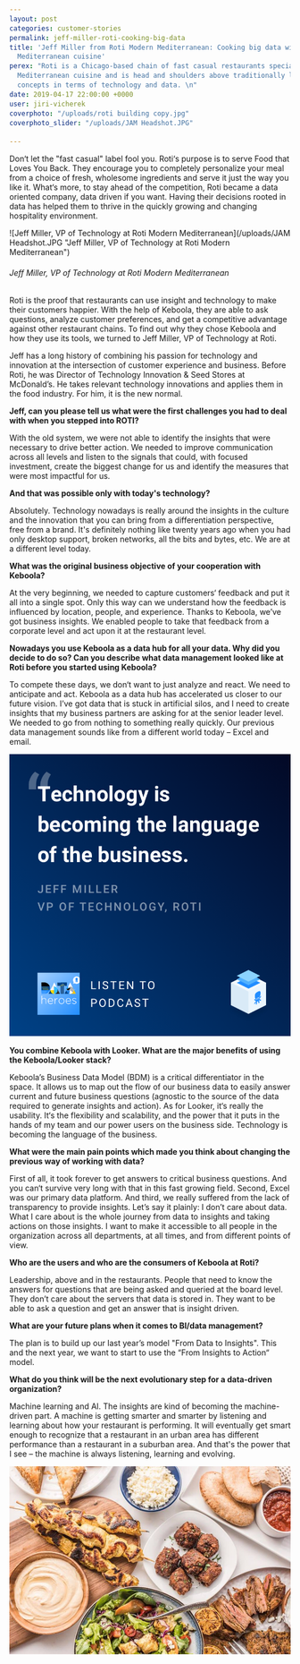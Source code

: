 ```yaml
---
layout: post
categories: customer-stories
permalink: jeff-miller-roti-cooking-big-data
title: 'Jeff Miller from Roti Modern Mediterranean: Cooking big data with love for
  Mediterranean cuisine'
perex: "Roti is a Chicago-based chain of fast casual restaurants specializing in the
  Mediterranean cuisine and is head and shoulders above traditionally led restaurant
  concepts in terms of technology and data. \n"
date: 2019-04-17 22:00:00 +0000
user: jiri-vicherek
coverphoto: "/uploads/roti building copy.jpg"
coverphoto_slider: "/uploads/JAM Headshot.JPG"

---
```

Don‘t let the "fast casual" label fool you. Roti‘s purpose is to serve Food that Loves You Back. They encourage you to completely personalize your meal from a choice of fresh, wholesome ingredients and serve it just the way you like it. What‘s more, to stay ahead of the competition, Roti became a data oriented company, data driven if you want. Having their decisions rooted in data has helped them to thrive in the quickly growing and changing hospitality environment.

![Jeff Miller, VP of Technology at Roti Modern Mediterranean](/uploads/JAM Headshot.JPG "Jeff Miller, VP of Technology at Roti Modern Mediterranean")

###### _Jeff Miller, VP of Technology at Roti Modern Mediterranean_

Roti is the proof that restaurants can use insight and technology to make their customers happier. With the help of Keboola, they are able to ask questions, analyze customer preferences, and get a competitive advantage against other restaurant chains. To find out why they chose Keboola and how they use its tools, we turned to Jeff Miller, VP of Technology at Roti.

Jeff has a long history of combining his passion for technology and innovation at the intersection of customer experience and business. Before Roti, he was Director of Technology Innovation & Seed Stores at McDonald’s. He takes relevant technology innovations and applies them in the food industry. For him, it is the new normal.

**Jeff, can you please tell us what were the first challenges you had to deal with when you stepped into ROTI?**

With the old system, we were not able to identify the insights that were necessary to drive better action. We needed to improve communication across all levels and listen to the signals that could, with focused investment, create the biggest change for us and identify the measures that were most impactful for us.

**And that was possible only with today's technology?**

Absolutely. Technology nowadays is really around the insights in the culture and the innovation that you can bring from a differentiation perspective, free from a brand. It's definitely nothing like twenty years ago when you had only desktop support, broken networks, all the bits and bytes, etc. We are at a different level today.

**What was the original business objective of your cooperation with Keboola?**

At the very beginning, we needed to capture customers‘ feedback and put it all into a single spot. Only this way can we understand how the feedback is influenced by location, people, and experience. Thanks to Keboola, we’ve got business insights. We enabled people to take that feedback from a corporate level and act upon it at the restaurant level.

**Nowadays you use Keboola as a data hub for all your data. Why did you decide to do so? Can you describe what data management looked like at Roti before you started using Keboola?**

To compete these days, we don‘t want to just analyze and react. We need to anticipate and act. Keboola as a data hub has accelerated us closer to our future vision. I’ve got data that is stuck in artificial silos, and I need to create insights that my business partners are asking for at the senior leader level. We needed to go from nothing to something really quickly. Our previous data management sounds like from a different world today – Excel and email.

[![](/uploads/podcast_quote_2-1.png)](https://open.spotify.com/episode/6YtZn7SoSzVCd3GJXmQCRV "DataHeroes: Jeff Miller (Roti) - Using Technology For Connecting With Customers And Running Great Restaurants")

**You combine Keboola with Looker. What are the major benefits of using the Keboola/Looker stack?**

Keboola’s Business Data Model (BDM) is a critical differentiator in the space. It allows us to map out the flow of our business data to easily answer current and future business questions (agnostic to the source of the data required to generate insights and action). As for Looker, it‘s really the usability. It‘s the flexibility and scalability, and the power that it puts in the hands of my team and our power users on the business side. Technology is becoming the language of the business.

**What were the main pain points which made you think about changing the previous way of working with data?**

First of all, it took forever to get answers to critical business questions. And you can‘t survive very long with that in this fast growing field. Second, Excel was our primary data platform. And third, we really suffered from the lack of transparency to provide insights. Let’s say it plainly: I don’t care about data. What I care about is the whole journey from data to insights and taking actions on those insights. I want to make it accessible to all people in the organization across all departments, at all times, and from different points of view.

**Who are the users and who are the consumers of Keboola at Roti?**

Leadership, above and in the restaurants. People that need to know the answers for questions that are being asked and queried at the board level. They don’t care about the servers that data is stored in. They want to be able to ask a question and get an answer that is insight driven.

**What are your future plans when it comes to BI/data management?**

The plan is to build up our last year’s model "From Data to Insights". This and the next year, we want to start to use the “From Insights to Action“ model.

**What do you think will be the next evolutionary step for a data-driven organization?**

Machine learning and AI. The insights are kind of becoming the machine-driven part. A machine is getting smarter and smarter by listening and learning about how your restaurant is performing. It will eventually get smart enough to recognize that a restaurant in an urban area has different performance than a restaurant in a suburban area. And that's the power that I see – the machine is always listening, learning and evolving.

![](/uploads/ROTI_facebook1.jpg)